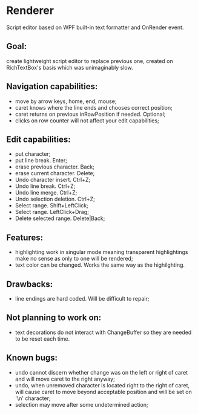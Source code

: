 # Renderer
Script editor based on WPF built-in text formatter and OnRender event.

## Goal:
create lightweight script editor to replace previous one, created on RichTextBox's basis which was unimaginably slow.

## Navigation capabilities:
- move by arrow keys, home, end, mouse; 
- caret knows where the line ends and chooses correct position;
- caret returns on previous inRowPosition if needed. Optional;
- clicks on row counter will not affect your edit capabilities;

## Edit capabilities:
- put character;
- put line break. Enter;
- erase previous character. Back;
- erase current character. Delete;
- Undo character insert. Ctrl+Z;
- Undo line break. Ctrl+Z;
- Undo line merge. Ctrl+Z;
- Undo selection deletion. Ctrl+Z;
- Select range. Shift+LeftClick;
- Select range. LeftClick+Drag;
- Delete selected range. Delete|Back;

## Features:
- highlighting work in singular mode meaning transparent highlightings make no sense as only to one will be rendered;
- text color can be changed. Works the same way as the highilghting.

## Drawbacks:
- line endings are hard coded. Will be difficult to repair;

## Not planning to work on:
- text decorations do not interact with ChangeBuffer so they are needed to be reset each time.

## Known bugs:
- undo cannot discern whether change was on the left or right of caret and will move caret to the right anyway;
- undo, when unremoved character is located right to the right of caret, will cause caret to move beyond acceptable position and will be set on '\n' character;
- selection may move after some undetermined action;
